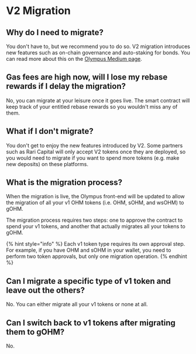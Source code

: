 # V2 Migration

## Why do I need to migrate?

You don't have to, but we recommend you to do so. V2 migration introduces new
features such as on-chain governance and auto-staking for bonds. You can read
more about this on the [Olympus Medium page](https://olympusdao.medium.com/introducing-olympus-v2-c4ade14e9fe).

## Gas fees are high now, will I lose my rebase rewards if I delay the migration?

No, you can migrate at your leisure once it goes live. The smart contract will
keep track of your entitled rebase rewards so you wouldn't miss any of them.

## What if I don't migrate?

You don't get to enjoy the new features introduced by V2. Some partners such as
Rari Capital will only accept V2 tokens once they are deployed, so you would
need to migrate if you want to spend more tokens (e.g. make new deposits) on these
platforms.

## What is the migration process?

When the migration is live, the Olympus front-end will be updated to allow the
migration of all your v1 OHM tokens (i.e. OHM, sOHM, and wsOHM) to gOHM.

The migration process requires two steps: one to approve the contract to spend
your v1 tokens, and another that actually migrates all your tokens to gOHM.

{% hint style="info" %}
Each v1 token type requires its own approval step. For example, if you have OHM
and sOHM in your wallet, you need to perform two token approvals, but only one
migration operation.
{% endhint %}

## Can I migrate a specific type of v1 token and leave out the others?

No. You can either migrate all your v1 tokens or none at all.

## Can I switch back to v1 tokens after migrating them to gOHM?

No.
